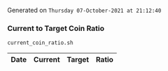Generated on `Thursday 07-October-2021 at 21:12:40`

### Current to Target Coin Ratio
`current_coin_ratio.sh`

Date|Current|Target|Ratio
---|---|---|---
